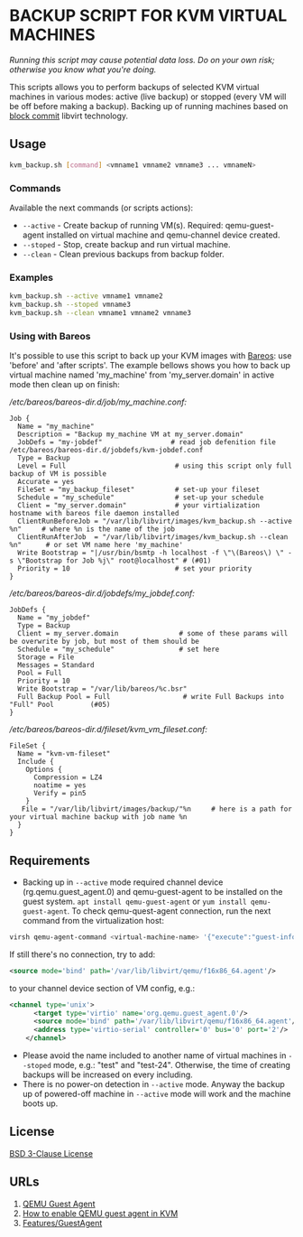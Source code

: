 # BACKUP SCRIPT FOR KVM VIRTUAL MACHINES

*Running this script may cause potential data loss. Do on your own risk; otherwise you know what you're doing.*

This scripts allows you to perform backups of selected KVM virtual machines in various modes: active (live backup) or
stopped (every VM will be off before making a backup). Backing up of running machines based on
[block commit](https://libvirt.org/kbase/internals/incremental-backup.html) libvirt technology.

## Usage

```bash
kvm_backup.sh [command] <vmname1 vmname2 vmname3 ... vmnameN>
```

### Commands

Available the next commands (or scripts actions):

- `--active` - Create backup of running VM(s). Required: qemu-guest-agent installed on virtual machine and qemu-channel
  device created.
- `--stoped` - Stop, create backup and run virtual machine.
- `--clean` - Clean previous backups from backup folder.

### Examples

```bash
kvm_backup.sh --active vmname1 vmname2
kvm_backup.sh --stoped vmname3
kvm_backup.sh --clean vmname1 vmname2 vmname3
```

### Using with Bareos

It's possible to use this script to back up your KVM images with [Bareos](https://www.bareos.com/): use 'before' and
'after scripts'. The example bellows shows you how to back up virtual machine named 'my_machine' from 'my_server.domain'
in active mode then clean up on finish:

*/etc/bareos/bareos-dir.d/job/my_machine.conf:*

```text
Job {
  Name = "my_machine"
  Description = "Backup my_machine VM at my_server.domain"
  JobDefs = "my-jobdef"                 # read job defenition file /etc/bareos/bareos-dir.d/jobdefs/kvm-jobdef.conf
  Type = Backup
  Level = Full                           # using this script only full backup of VM is possible
  Accurate = yes
  FileSet = "my_backup_fileset"          # set-up your fileset
  Schedule = "my_schedule"               # set-up your schedule
  Client = "my_server.domain"            # your virtialization hostname with bareos file daemon installed
  ClientRunBeforeJob = "/var/lib/libvirt/images/kvm_backup.sh --active %n"     # where %n is the name of the job
  ClientRunAfterJob  = "/var/lib/libvirt/images/kvm_backup.sh --clean %n"      # or set VM name here 'my_machine'
  Write Bootstrap = "|/usr/bin/bsmtp -h localhost -f \"\(Bareos\) \" -s \"Bootstrap for Job %j\" root@localhost" # (#01)
  Priority = 10                          # set your priority
}  
```

*/etc/bareos/bareos-dir.d/jobdefs/my_jobdef.conf:*

```text
JobDefs {
  Name = "my_jobdef"
  Type = Backup
  Client = my_server.domain               # some of these params will be overwrite by job, but most of them should be 
  Schedule = "my_schedule"                # set here
  Storage = File
  Messages = Standard
  Pool = Full
  Priority = 10
  Write Bootstrap = "/var/lib/bareos/%c.bsr"
  Full Backup Pool = Full                  # write Full Backups into "Full" Pool         (#05)
}
```

*/etc/bareos/bareos-dir.d/fileset/kvm_vm_fileset.conf:*

```text
FileSet {
  Name = "kvm-vm-fileset"
  Include {
    Options {
      Compression = LZ4
      noatime = yes
      Verify = pin5
    }
   File = "/var/lib/libvirt/images/backup/"%n     # here is a path for your virtual machine backup with job name %n
  }
}
```

## Requirements

- Backing up in `--active` mode required channel device (rg.qemu.guest_agent.0) and qemu-guest-agent to be installed on
  the guest system. `apt install qemu-guest-agent` or `yum install qemu-guest-agent`. To check qemu-quest-agent
  connection, run the next command from the virtualization host:

```bash
virsh qemu-agent-command <virtual-machine-name> '{"execute":"guest-info"}'
```

If still there's no connection, try to add:

```xml
<source mode='bind' path='/var/lib/libvirt/qemu/f16x86_64.agent'/>
```

to your channel device section of VM config, e.g.:

```xml
<channel type='unix'>
      <target type='virtio' name='org.qemu.guest_agent.0'/>
      <source mode='bind' path='/var/lib/libvirt/qemu/f16x86_64.agent'/>
      <address type='virtio-serial' controller='0' bus='0' port='2'/>
    </channel>
```

- Please avoid the name included to another name of virtual machines in `--stoped` mode, e.g.: "test" and "test-24".
  Otherwise, the time of creating backups will be increased on every including.
- There is no power-on detection in `--active` mode. Anyway the backup up of powered-off machine in `--active` mode will
  work and the machine boots up.

## License

[BSD 3-Clause License](../../LICENSE)

## URLs

1. [QEMU Guest Agent](https://wiki.libvirt.org/page/Qemu_guest_agent)
2. [How to enable QEMU guest agent in KVM](https://access.redhat.com/solutions/732773)
3. [Features/GuestAgent](https://wiki.qemu.org/Features/GuestAgent)
